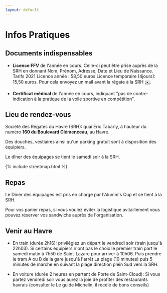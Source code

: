 ```yaml
---
layout: default
---
```


# Infos Pratiques

## Documents indispensables

- **Licence FFV** de l'année en cours. Celle-ci peut être prise auprès de la SRH en donnant Nom, Prénom, Adresse, Date et Lieu de Naissance. Tarifs 2021 Licence année : 58,50 euros Licence temporaire (4jours): 15,50  euros. Pour cela envoyez un mail avant la régate à la SRH [✉️](mailto:srh@lesregates.com).

- **Certificat médical** de l'année en cours, indiquant "pas de contre-indication à la pratique de la voile sportive en compétition".

## Lieu de rendez-vous

Société des Régates du Havre (SRH):  quai Eric Tabarly, à hauteur du numéro **160 du Boulevard Clémenceau**, au Havre.

Des douches, vestiaires ainsi qu'un parking gratuit sont à disposition des équipiers.

Le dîner des équipages se tient le samedi soir à la SRH.

{% include streetmap.html %}


## Repas

Le Diner des équipages est pris en charge par l'Alumni's Cup et se tient à la SRH.

Pour vos panier repas, si vous voulez éviter la logistique avitaillement vous pouvez réserver vos sandwichs auprès de l'organisation.

## Venir au Havre

- En train (durée 2h16): privilégiez un départ le vendredi soir (train jusqu'à 22h03). Si certains équipiers n'ont pas le choix le premier train part le samedi matin à 7h50 de Saint-Lazare pour arriver à 10h06. Puis prendre le tram A ou B de la gare jusqu'à l'arrêt La plage (10 minutes) puis 5 minutes de marche en suivant la plage direction plein Sud vers la SRH.

- En voiture (durée 2 heures en partant de Porte de Saint-Cloud): Si vous partez vendredi soir vous aurez la joie de profiter des restaurants havrais (consulter le Le guide Michelin, il recèle de bons conseils)
